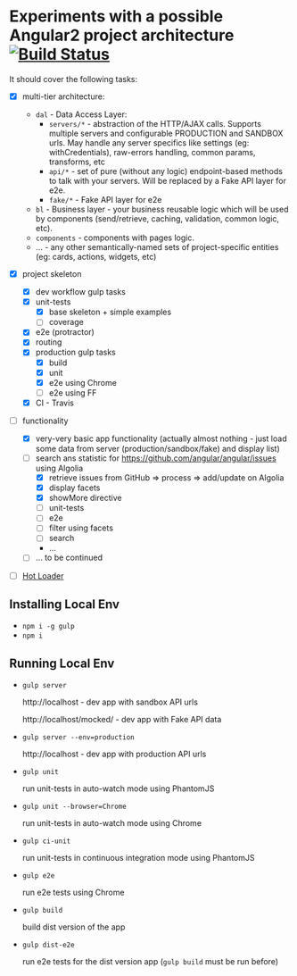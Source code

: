 # Experiments with a possible Angular2 project architecture [![Build Status][travis-image]][travis-url]

It should cover the following tasks:

- [x] multi-tier architecture:

    * `dal` - Data Access Layer:
        * `servers/*` - abstraction of the HTTP/AJAX calls. Supports multiple servers and  configurable PRODUCTION and SANDBOX urls.
         May handle any server specifics like settings (eg: withCredentials), raw-errors handling, common params, transforms, etc
        * `api/*` - set of pure (without any logic) endpoint-based methods to talk with your servers.
         Will be replaced by a Fake API layer for e2e.
        * `fake/*` - Fake API layer for e2e
    * `bl` - Business layer - your business reusable logic which will be used by components (send/retrieve, caching, validation, common logic, etc).
    * `components` - components with pages logic.
    * ... - any other semantically-named sets of project-specific entities (eg: cards, actions, widgets, etc)

- [x] project skeleton
    - [x] dev workflow gulp tasks
    - [x] unit-tests
        - [x] base skeleton + simple examples
        - [ ] coverage
    - [x] e2e (protractor)
    - [x] routing
    - [x] production gulp tasks
        - [x] build
        - [x] unit
        - [x] e2e using Chrome
        - [ ] e2e using FF
    - [x] CI - Travis
- [ ] functionality
    - [x] very-very basic app functionality (actually almost nothing - just load some data from server (production/sandbox/fake) and display list)
    - [ ] search ans statistic for https://github.com/angular/angular/issues using Algolia
        - [x] retrieve issues from GitHub => process => add/update on Algolia
        - [x] display facets
        - [x] showMore directive
        - [ ] unit-tests
        - [ ] e2e
        - [ ] filter using facets
        - [ ] search
        - ...
    - [ ] ... to be continued
- [ ] [Hot Loader](http://blog.mgechev.com/2015/10/26/angular2-hot-loader-hot-loading-tooling/)

## Installing Local Env

* `npm i -g gulp`
* `npm i`

## Running Local Env

* `gulp server`

    http://localhost - dev app with sandbox API urls
    
    http://localhost/mocked/ - dev app with Fake API data
    
* `gulp server --env=production`

    http://localhost - dev app with production API urls
    
* `gulp unit`

    run unit-tests in auto-watch mode using PhantomJS
    
* `gulp unit --browser=Chrome`

    run unit-tests in auto-watch mode using Chrome
    
* `gulp ci-unit`

    run unit-tests in continuous integration mode using PhantomJS
    
* `gulp e2e`

    run e2e tests using Chrome
    
* `gulp build`

    build dist version of the app
    
* `gulp dist-e2e`

    run e2e tests for the dist version app (`gulp build` must be run before)

[travis-image]:https://travis-ci.org/andreev-artem/angular2-architecture-example.svg?branch=master
[travis-url]: https://travis-ci.org/andreev-artem/angular2-architecture-example